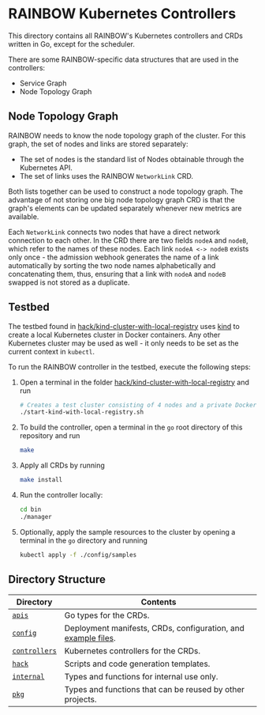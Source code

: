 # RAINBOW Kubernetes Controllers

This directory contains all RAINBOW's Kubernetes controllers and CRDs written in Go, except for the scheduler.

There are some RAINBOW-specific data structures that are used in the controllers:

* Service Graph
* Node Topology Graph

## Node Topology Graph

RAINBOW needs to know the node topology graph of the cluster.
For this graph, the set of nodes and links are stored separately:

* The set of nodes is the standard list of Nodes obtainable through the Kubernetes API.
* The set of links uses the RAINBOW `NetworkLink` CRD.

Both lists together can be used to construct a node topology graph.
The advantage of not storing one big node topology graph CRD is that the graph's elements can be updated separately whenever new metrics are available.

Each `NetworkLink` connects two nodes that have a direct network connection to each other.
In the CRD there are two fields `nodeA` and `nodeB`, which refer to the names of these nodes.
Each link `nodeA <-> nodeB` exists only once - the admission webhook generates the name of a link automatically by sorting the two node names alphabetically and concatenating them, thus, ensuring that a link with `nodeA` and `nodeB` swapped is not stored as a duplicate. 


## Testbed

The testbed found in [hack/kind-cluster-with-local-registry](./hack/kind-cluster-with-local-registry) uses [kind](https://kind.sigs.k8s.io) to create a local Kubernetes cluster in Docker containers.
Any other Kubernetes cluster may be used as well - it only needs to be set as the current context in `kubectl`.

To run the RAINBOW controller in the testbed, execute the following steps:

1. Open a terminal in the folder [hack/kind-cluster-with-local-registry](./hack/kind-cluster-with-local-registry) and run
    ```sh
    # Creates a test cluster consisting of 4 nodes and a private Docker registry.
    ./start-kind-with-local-registry.sh
    ```

1. To build the controller, open a terminal in the `go` root directory of this repository and run
    ```sh
    make
    ```

1. Apply all CRDs by running
    ```sh
    make install
    ```

1. Run the controller locally:
    ```sh
    cd bin
    ./manager
    ```

1. Optionally, apply the sample resources to the cluster by opening a terminal in the `go` directory and running
    ```sh
    kubectl apply -f ./config/samples
    ```


## Directory Structure

| Directory                | Contents |
|--------------------------|----------|
| [`apis`](./apis)         | Go types for the CRDs. |
| [`config`](./config)     | Deployment manifests, CRDs, configuration, and [example files](./config/samples). |
| [`controllers`](./controllers)| Kubernetes controllers for the CRDs. |
| [`hack`](./hack)         | Scripts and code generation templates. |
| [`internal`](./internal) | Types and functions for internal use only. |
| [`pkg`](./pkg)           | Types and functions that can be reused by other projects. |
